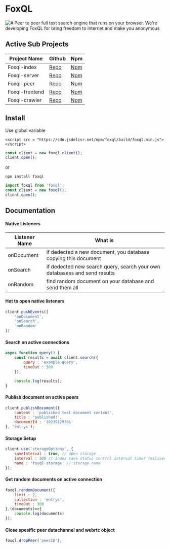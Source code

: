 # FoxQL
![#](https://i.imgyukle.com/2020/12/30/aXwaPA.png)
Peer to peer full text search engine that runs on your browser. 
We're developing FoxQL for bring freedom to internet and make you anonymous

## Active Sub Projects
| Project Name  |  Github | Npm |
| ------------ | ------------ |--------- |
| Foxql-index  | [Repo](https://github.com/boraozer/foxql-index "Repo")   | [Npm](https://cutt.ly/JhNPhum "Npm") |
| Foxql-server  |  [Repo](https://github.com/boraozer/foxql-server "Repo") |[Npm](https://cutt.ly/8hNPc5X "Npm") |
|Foxql-peer | [Repo](https://github.com/boraozer/foxql-peer "Repo") | [Npm](https://cutt.ly/rhNPWcZ "Npm") |
|Foxql-frontend | [Repo](https://github.com/boraozer/foxql-frontend "Repo") | [Npm](# "Npm") |
|Foxql-crawler | [Repo](https://github.com/boraozer/foxql-crawler "Repo") | [Npm](# "Npm") |

## Install

Use global variable
```
<script src = "https://cdn.jsdelivr.net/npm/foxql/build/foxql.min.js"></script>
```

``` javascript
const client = new foxql.client();
client.open();
```

or
```
npm install foxql
```


``` javascript
import foxql from 'foxql';
const client = new foxql();
client.open();
```

## Documentation


#### Native Listeners
| Listener Name  |  What is |
| ------------ | ------------ |
| onDocument | if dedected a new document, you database copying this document  |
| onSearch | if dedected new search query, search your own databasess and send results |
| onRandom | find random document on your database and send them all |

#### Hot to open native listeners

``` javascript
client.pushEvents([
    'onDocument',
    'onSearch',
    'onRandom'
])
```

#### Search on active connections

``` javascript
async function query() {
    const results = await client.search({
        query : 'example query',
        timeOut : 300
    });

    console.log(results);
}
```

#### Publish document on active peers

``` javascript
client.publishDocument({
    content : 'published test document content',
    title : 'published!',
    documentId : '10239129381'
}, 'entrys');

```

#### Storage Setup

``` javascript
client.use('storageOptions', {
    saveInterval : true, // open storage
    interval : 200 // index save status control interval timer (miliseconds),
    name : 'foxql-storage' // storage name
});


```



#### Get random documents on active connection
``` javascript
foxql.randomDocument({
    limit : 2,
    collection : 'entrys',
    timeOut : 300
},(documents)=>{
    console.log(documents)
});
```

#### Close spesific peer datachannel and webrtc object
``` javascript
foxql.dropPeer('peerID');
```
